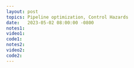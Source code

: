 ```yaml
---
layout: post
topics: Pipeline optimization, Control Hazards
date:   2023-05-02 08:00:00 -0800
notes1: 
video1: 
code1:
notes2: 
video2: 
code2:
---
```

